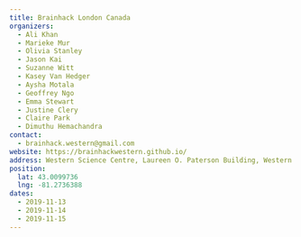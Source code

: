 ```yaml
---
title: Brainhack London Canada
organizers:
  - Ali Khan
  - Marieke Mur
  - Olivia Stanley
  - Jason Kai
  - Suzanne Witt
  - Kasey Van Hedger
  - Aysha Motala
  - Geoffrey Ngo
  - Emma Stewart
  - Justine Clery
  - Claire Park
  - Dimuthu Hemachandra
contact:
  - brainhack.western@gmail.com
website: https://brainhackwestern.github.io/
address: Western Science Centre, Laureen O. Paterson Building, Western University, London, ON, Canada
position:
  lat: 43.0099736
  lng: -81.2736388
dates:
  - 2019-11-13
  - 2019-11-14
  - 2019-11-15
---
```

